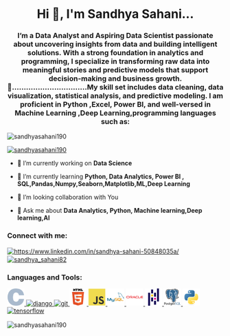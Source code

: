 <h1 align="center">Hi 👋, I'm Sandhya Sahani...</h1>
<h3 align="center">I’m a Data Analyst and Aspiring Data Scientist passionate about uncovering insights from data and building intelligent solutions.
With a strong foundation in analytics and programming, I specialize in transforming raw data into meaningful stories and predictive models that support decision-making and business growth. 🚀................................My skill set includes data cleaning, data visualization, statistical analysis, and predictive modeling. I am proficient in Python ,Excel, Power BI, and well-versed in Machine Learning ,Deep Learning,programming languages such as:</h3>

<p align="left"> <img src="https://komarev.com/ghpvc/?username=sandhyasahani190&label=Profile%20views&color=0e75b6&style=flat" alt="sandhyasahani190" /> </p>

<p align="left"> <a href="https://github.com/ryo-ma/github-profile-trophy"><img src="https://github-profile-trophy.vercel.app/?username=sandhyasahani190" alt="sandhyasahani190" /></a> </p>

- 🔭 I’m currently working on **Data Science**

- 🌱 I’m currently learning **Python, Data Analytics, Power BI , SQL,Pandas,Numpy,Seaborn,Matplotlib,ML,Deep Learning**

- 🤝 I’m looking collaboration with You
- 💬 Ask me about **Data Analytics, Python, Machine learning,Deep learning,AI**

<h3 align="left">Connect with me:</h3>
<p align="left">
<a href="https://linkedin.com/in/https://www.linkedin.com/in/sandhya-sahani-50848035a/" target="blank"><img align="center" src="https://raw.githubusercontent.com/rahuldkjain/github-profile-readme-generator/master/src/images/icons/Social/linked-in-alt.svg" alt="https://www.linkedin.com/in/sandhya-sahani-50848035a/" height="30" width="40" /></a>
<a href="https://instagram.com/sandhya_sahani82" target="blank"><img align="center" src="https://raw.githubusercontent.com/rahuldkjain/github-profile-readme-generator/master/src/images/icons/Social/instagram.svg" alt="sandhya_sahani82" height="30" width="40" /></a>
</p>

<h3 align="left">Languages and Tools:</h3>
<p align="left"> <a href="https://www.cprogramming.com/" target="_blank" rel="noreferrer"> <img src="https://raw.githubusercontent.com/devicons/devicon/master/icons/c/c-original.svg" alt="c" width="40" height="40"/> </a> <a href="https://www.djangoproject.com/" target="_blank" rel="noreferrer"> <img src="https://cdn.worldvectorlogo.com/logos/django.svg" alt="django" width="40" height="40"/> </a> <a href="https://git-scm.com/" target="_blank" rel="noreferrer"> <img src="https://www.vectorlogo.zone/logos/git-scm/git-scm-icon.svg" alt="git" width="40" height="40"/> </a> <a href="https://www.w3.org/html/" target="_blank" rel="noreferrer"> <img src="https://raw.githubusercontent.com/devicons/devicon/master/icons/html5/html5-original-wordmark.svg" alt="html5" width="40" height="40"/> </a> <a href="https://developer.mozilla.org/en-US/docs/Web/JavaScript" target="_blank" rel="noreferrer"> <img src="https://raw.githubusercontent.com/devicons/devicon/master/icons/javascript/javascript-original.svg" alt="javascript" width="40" height="40"/> </a> <a href="https://www.mysql.com/" target="_blank" rel="noreferrer"> <img src="https://raw.githubusercontent.com/devicons/devicon/master/icons/mysql/mysql-original-wordmark.svg" alt="mysql" width="40" height="40"/> </a> <a href="https://www.oracle.com/" target="_blank" rel="noreferrer"> <img src="https://raw.githubusercontent.com/devicons/devicon/master/icons/oracle/oracle-original.svg" alt="oracle" width="40" height="40"/> </a> <a href="https://pandas.pydata.org/" target="_blank" rel="noreferrer"> <img src="https://raw.githubusercontent.com/devicons/devicon/2ae2a900d2f041da66e950e4d48052658d850630/icons/pandas/pandas-original.svg" alt="pandas" width="40" height="40"/> </a> <a href="https://www.postgresql.org" target="_blank" rel="noreferrer"> <img src="https://raw.githubusercontent.com/devicons/devicon/master/icons/postgresql/postgresql-original-wordmark.svg" alt="postgresql" width="40" height="40"/> </a> <a href="https://www.python.org" target="_blank" rel="noreferrer"> <img src="https://raw.githubusercontent.com/devicons/devicon/master/icons/python/python-original.svg" alt="python" width="40" height="40"/> </a> <a href="https://www.tensorflow.org" target="_blank" rel="noreferrer"> <img src="https://www.vectorlogo.zone/logos/tensorflow/tensorflow-icon.svg" alt="tensorflow" width="40" height="40"/> </a> </p>

<p><img align="center" src="https://github-readme-stats.vercel.app/api/top-langs?username=sandhyasahani190&show_icons=true&locale=en&layout=compact" alt="sandhyasahani190" /></p>
